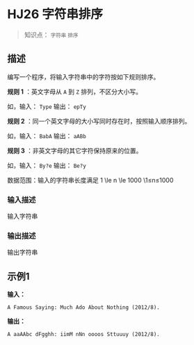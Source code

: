 # HJ26 字符串排序


> 知识点： `字符串` `排序`


## 描述


编写一个程序，将输入字符串中的字符按如下规则排序。

**规则 1** ：英文字母从 `A` 到 `Z` 排列，不区分大小写。

如，输入： `Type` 输出： `epTy`

**规则 2** ：同一个英文字母的大小写同时存在时，按照输入顺序排列。

如，输入： `BabA` 输出： `aABb`

**规则 3** ：非英文字母的其它字符保持原来的位置。

如，输入： `By?e` 输出： `Be?y`

数据范围：输入的字符串长度满足 1 \le n \le 1000 \1≤n≤1000


### 输入描述


输入字符串


### 输出描述


输出字符串


## 示例1


**输入：**
```text
A Famous Saying: Much Ado About Nothing (2012/8).
```


**输出：**
```text
A aaAAbc dFgghh: iimM nNn oooos Sttuuuy (2012/8).
```
